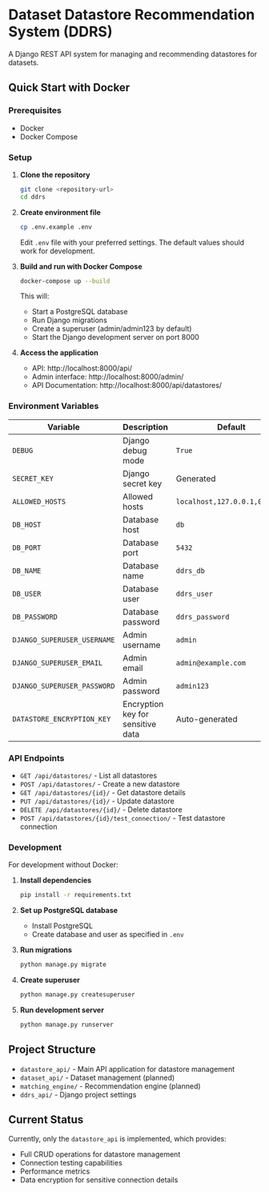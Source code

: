 # Dataset Datastore Recommendation System (DDRS)

A Django REST API system for managing and recommending datastores for datasets.

## Quick Start with Docker

### Prerequisites
- Docker
- Docker Compose

### Setup

1. **Clone the repository**
   ```bash
   git clone <repository-url>
   cd ddrs
   ```

2. **Create environment file**
   ```bash
   cp .env.example .env
   ```
   
   Edit `.env` file with your preferred settings. The default values should work for development.

3. **Build and run with Docker Compose**
   ```bash
   docker-compose up --build
   ```

   This will:
   - Start a PostgreSQL database
   - Run Django migrations
   - Create a superuser (admin/admin123 by default)
   - Start the Django development server on port 8000

4. **Access the application**
   - API: http://localhost:8000/api/
   - Admin interface: http://localhost:8000/admin/
   - API Documentation: http://localhost:8000/api/datastores/

### Environment Variables

| Variable | Description | Default |
|----------|-------------|---------|
| `DEBUG` | Django debug mode | `True` |
| `SECRET_KEY` | Django secret key | Generated |
| `ALLOWED_HOSTS` | Allowed hosts | `localhost,127.0.0.1,0.0.0.0` |
| `DB_HOST` | Database host | `db` |
| `DB_PORT` | Database port | `5432` |
| `DB_NAME` | Database name | `ddrs_db` |
| `DB_USER` | Database user | `ddrs_user` |
| `DB_PASSWORD` | Database password | `ddrs_password` |
| `DJANGO_SUPERUSER_USERNAME` | Admin username | `admin` |
| `DJANGO_SUPERUSER_EMAIL` | Admin email | `admin@example.com` |
| `DJANGO_SUPERUSER_PASSWORD` | Admin password | `admin123` |
| `DATASTORE_ENCRYPTION_KEY` | Encryption key for sensitive data | Auto-generated |

### API Endpoints

- `GET /api/datastores/` - List all datastores
- `POST /api/datastores/` - Create a new datastore
- `GET /api/datastores/{id}/` - Get datastore details
- `PUT /api/datastores/{id}/` - Update datastore
- `DELETE /api/datastores/{id}/` - Delete datastore
- `POST /api/datastores/{id}/test_connection/` - Test datastore connection

### Development

For development without Docker:

1. **Install dependencies**
   ```bash
   pip install -r requirements.txt
   ```

2. **Set up PostgreSQL database**
   - Install PostgreSQL
   - Create database and user as specified in `.env`

3. **Run migrations**
   ```bash
   python manage.py migrate
   ```

4. **Create superuser**
   ```bash
   python manage.py createsuperuser
   ```

5. **Run development server**
   ```bash
   python manage.py runserver
   ```

## Project Structure

- `datastore_api/` - Main API application for datastore management
- `dataset_api/` - Dataset management (planned)
- `matching_engine/` - Recommendation engine (planned)
- `ddrs_api/` - Django project settings

## Current Status

Currently, only the `datastore_api` is implemented, which provides:
- Full CRUD operations for datastore management
- Connection testing capabilities
- Performance metrics
- Data encryption for sensitive connection details
